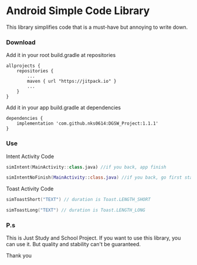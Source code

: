 # Android Simple Code Library

This library simplifies code that is a must-have but annoying to write down.

### Download

Add it in your root build.gradle at repositories

```
allprojects {
    repositories {
        ...
        maven { url "https://jitpack.io" }
        ...
    }
}
```

Add it in your app build.gradle at dependencies

```
dependencies {
    implementation 'com.github.nks0614:DGSW_Project:1.1.1'
}
```

### Use

Intent Activity Code

```kotlin
simIntent(MainActivity::class.java) //if you back, app finish

simIntentNoFinish(MainActivity::class.java) //if you back, go first stack Activity
```

Toast Activity Code

```kotlin
simToastShort("TEXT") // duration is Toast.LENGTH_SHORT

simToastLong("TEXT") // duration is Toast.LENGTH_LONG
```

### P.s
This is Just Study and School Project.
If you want to use this library, you can use it.
But quality and stability can't be guaranteed.

Thank you
